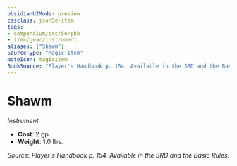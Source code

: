 ```yaml
---
obsidianUIMode: preview
cssclass: json5e-item
tags:
- compendium/src/5e/phb
- item/gear/instrument
aliases: ["Shawm"]
SourceType: "Magic Item"
NoteIcon: magicitem
BookSource: "Player's Handbook p. 154. Available in the SRD and the Basic Rules."
---
```

# Shawm
*Instrument*  

- **Cost**: 2 gp
- **Weight**: 1.0 lbs.

*Source: Player's Handbook p. 154. Available in the SRD and the Basic Rules.*